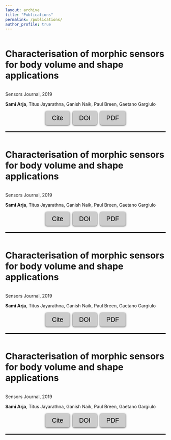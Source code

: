 ```yaml
---
layout: archive
title: "Publications"
permalink: /publications/
author_profile: true
---
```


<div style="display: flex; align-items: center;">
  <h1 style="font-size: 28px;">Characterisation of morphic sensors for body volume and shape applications</h1>
  <!-- <img src="/images/paper1.png" style="width: 300px; height: 300px; margin-left: 20px;"> -->
</div>


<p>Sensors Journal, 2019</p>
<p><strong>Sami Arja</strong>, Titus Jayarathna, Ganish Naik, Paul Breen, Gaetano Gargiulo</p>

<style>
  .button-container {
    display: flex;
    justify-content: center;
    gap: 10px;
    margin-bottom: 20px;
  }
  .button {
    background-color: #cccccc;
    border: none;
    color: white;
    padding: 10px 20px;
    text-align: center;
    text-decoration: none;
    display: inline-block;
    font-size: 25px;
    margin: 0;
    cursor: pointer;
    border-radius: 5px;
    transition: background-color 0.3s ease;
    box-shadow: 0px 1px 5px rgba(0, 0, 0, 0.8);
  }
  .button:hover {
    background-color: #999999;
  }
  .button:active {
    box-shadow: inset 0px 1px 5px rgba(0, 0, 0, 0.2);
  }
  .button a {
    color: black;
    text-decoration: none;
  }
</style>

<script>
  function copyDOI() {
    var doiLink = "https://doi.org/10.3390/s20010090";
    copyToClipboard(doiLink);
  }
  function copyCitation() {
    fetch('characterisation_fabric_band.bib')
      .then(response => response.text())
      .then(text => {
        copyToClipboard(text);
      })
      .catch(error => console.log(error));
  }
  function copyToClipboard(text) {
    var textarea = document.createElement("textarea");
    textarea.value = text;
    document.body.appendChild(textarea);
    textarea.select();
    document.execCommand("copy");
    document.body.removeChild(textarea);
    alert("Copied to clipboard: " + text);
  }
</script>

<div class="button-container">
  <button class="button" onclick="copyCitation()" style="color: black; font-size: 20px;">Cite</button>
  <button class="button" onclick="copyDOI()" style="color: black; font-size: 20px;">DOI</button>
  <button class="button"><a href="https://pdfs.semanticscholar.org/5b6f/de4216f65d88bff0b6bbce2c31b687d410a1.pdf?_gl=1*11wka38*_ga*NjkwMDkyNDczLjE2ODIyNTY1Nzk.*_ga_H7P4ZT52H5*MTY4MjY1MTMwMC41LjAuMTY4MjY1MTY1OS4wLjAuMA" style="color: black; font-size: 20px;">PDF</a></button>
  <!-- <button class="button"><a href="https://example.com">Code</a></button> -->
</div>

<hr style="border:1px solid black">



<div style="display: flex; align-items: center;">
  <h1 style="font-size: 28px;">Characterisation of morphic sensors for body volume and shape applications</h1>
  <!-- <img src="/images/paper1.png" style="width: 300px; height: 300px; margin-left: 20px;"> -->
</div>


<p>Sensors Journal, 2019</p>
<p><strong>Sami Arja</strong>, Titus Jayarathna, Ganish Naik, Paul Breen, Gaetano Gargiulo</p>

<style>
  .button-container {
    display: flex;
    justify-content: center;
    gap: 10px;
    margin-bottom: 20px;
  }
  .button {
    background-color: #cccccc;
    border: none;
    color: white;
    padding: 10px 20px;
    text-align: center;
    text-decoration: none;
    display: inline-block;
    font-size: 25px;
    margin: 0;
    cursor: pointer;
    border-radius: 5px;
    transition: background-color 0.3s ease;
    box-shadow: 0px 1px 5px rgba(0, 0, 0, 0.8);
  }
  .button:hover {
    background-color: #999999;
  }
  .button:active {
    box-shadow: inset 0px 1px 5px rgba(0, 0, 0, 0.2);
  }
  .button a {
    color: black;
    text-decoration: none;
  }
</style>

<script>
  function copyDOI() {
    var doiLink = "https://doi.org/10.3390/s20010090";
    copyToClipboard(doiLink);
  }
  function copyCitation() {
    fetch('characterisation_fabric_band.bib')
      .then(response => response.text())
      .then(text => {
        copyToClipboard(text);
      })
      .catch(error => console.log(error));
  }
  function copyToClipboard(text) {
    var textarea = document.createElement("textarea");
    textarea.value = text;
    document.body.appendChild(textarea);
    textarea.select();
    document.execCommand("copy");
    document.body.removeChild(textarea);
    alert("Copied to clipboard: " + text);
  }
</script>

<div class="button-container">
  <button class="button" onclick="copyCitation()" style="color: black; font-size: 20px;">Cite</button>
  <button class="button" onclick="copyDOI()" style="color: black; font-size: 20px;">DOI</button>
  <button class="button"><a href="https://pdfs.semanticscholar.org/5b6f/de4216f65d88bff0b6bbce2c31b687d410a1.pdf?_gl=1*11wka38*_ga*NjkwMDkyNDczLjE2ODIyNTY1Nzk.*_ga_H7P4ZT52H5*MTY4MjY1MTMwMC41LjAuMTY4MjY1MTY1OS4wLjAuMA" style="color: black; font-size: 20px;">PDF</a></button>
  <!-- <button class="button"><a href="https://example.com">Code</a></button> -->
</div>

<hr style="border:1px solid black">




<div style="display: flex; align-items: center;">
  <h1 style="font-size: 28px;">Characterisation of morphic sensors for body volume and shape applications</h1>
  <!-- <img src="/images/paper1.png" style="width: 300px; height: 300px; margin-left: 20px;"> -->
</div>


<p>Sensors Journal, 2019</p>
<p><strong>Sami Arja</strong>, Titus Jayarathna, Ganish Naik, Paul Breen, Gaetano Gargiulo</p>

<style>
  .button-container {
    display: flex;
    justify-content: center;
    gap: 10px;
    margin-bottom: 20px;
  }
  .button {
    background-color: #cccccc;
    border: none;
    color: white;
    padding: 10px 20px;
    text-align: center;
    text-decoration: none;
    display: inline-block;
    font-size: 25px;
    margin: 0;
    cursor: pointer;
    border-radius: 5px;
    transition: background-color 0.3s ease;
    box-shadow: 0px 1px 5px rgba(0, 0, 0, 0.8);
  }
  .button:hover {
    background-color: #999999;
  }
  .button:active {
    box-shadow: inset 0px 1px 5px rgba(0, 0, 0, 0.2);
  }
  .button a {
    color: black;
    text-decoration: none;
  }
</style>

<script>
  function copyDOI() {
    var doiLink = "https://doi.org/10.3390/s20010090";
    copyToClipboard(doiLink);
  }
  function copyCitation() {
    fetch('characterisation_fabric_band.bib')
      .then(response => response.text())
      .then(text => {
        copyToClipboard(text);
      })
      .catch(error => console.log(error));
  }
  function copyToClipboard(text) {
    var textarea = document.createElement("textarea");
    textarea.value = text;
    document.body.appendChild(textarea);
    textarea.select();
    document.execCommand("copy");
    document.body.removeChild(textarea);
    alert("Copied to clipboard: " + text);
  }
</script>

<div class="button-container">
  <button class="button" onclick="copyCitation()" style="color: black; font-size: 20px;">Cite</button>
  <button class="button" onclick="copyDOI()" style="color: black; font-size: 20px;">DOI</button>
  <button class="button"><a href="https://pdfs.semanticscholar.org/5b6f/de4216f65d88bff0b6bbce2c31b687d410a1.pdf?_gl=1*11wka38*_ga*NjkwMDkyNDczLjE2ODIyNTY1Nzk.*_ga_H7P4ZT52H5*MTY4MjY1MTMwMC41LjAuMTY4MjY1MTY1OS4wLjAuMA" style="color: black; font-size: 20px;">PDF</a></button>
  <!-- <button class="button"><a href="https://example.com">Code</a></button> -->
</div>

<hr style="border:1px solid black">



<div style="display: flex; align-items: center;">
  <h1 style="font-size: 28px;">Characterisation of morphic sensors for body volume and shape applications</h1>
  <!-- <img src="/images/paper1.png" style="width: 300px; height: 300px; margin-left: 20px;"> -->
</div>


<p>Sensors Journal, 2019</p>
<p><strong>Sami Arja</strong>, Titus Jayarathna, Ganish Naik, Paul Breen, Gaetano Gargiulo</p>

<style>
  .button-container {
    display: flex;
    justify-content: center;
    gap: 10px;
    margin-bottom: 20px;
  }
  .button {
    background-color: #cccccc;
    border: none;
    color: white;
    padding: 10px 20px;
    text-align: center;
    text-decoration: none;
    display: inline-block;
    font-size: 25px;
    margin: 0;
    cursor: pointer;
    border-radius: 5px;
    transition: background-color 0.3s ease;
    box-shadow: 0px 1px 5px rgba(0, 0, 0, 0.8);
  }
  .button:hover {
    background-color: #999999;
  }
  .button:active {
    box-shadow: inset 0px 1px 5px rgba(0, 0, 0, 0.2);
  }
  .button a {
    color: black;
    text-decoration: none;
  }
</style>

<script>
  function copyDOI() {
    var doiLink = "https://doi.org/10.3390/s20010090";
    copyToClipboard(doiLink);
  }
  function copyCitation() {
    fetch('characterisation_fabric_band.bib')
      .then(response => response.text())
      .then(text => {
        copyToClipboard(text);
      })
      .catch(error => console.log(error));
  }
  function copyToClipboard(text) {
    var textarea = document.createElement("textarea");
    textarea.value = text;
    document.body.appendChild(textarea);
    textarea.select();
    document.execCommand("copy");
    document.body.removeChild(textarea);
    alert("Copied to clipboard: " + text);
  }
</script>

<div class="button-container">
  <button class="button" onclick="copyCitation()" style="color: black; font-size: 20px;">Cite</button>
  <button class="button" onclick="copyDOI()" style="color: black; font-size: 20px;">DOI</button>
  <button class="button"><a href="https://pdfs.semanticscholar.org/5b6f/de4216f65d88bff0b6bbce2c31b687d410a1.pdf?_gl=1*11wka38*_ga*NjkwMDkyNDczLjE2ODIyNTY1Nzk.*_ga_H7P4ZT52H5*MTY4MjY1MTMwMC41LjAuMTY4MjY1MTY1OS4wLjAuMA" style="color: black; font-size: 20px;">PDF</a></button>
  <!-- <button class="button"><a href="https://example.com">Code</a></button> -->
</div>

<hr style="border:1px solid black">
